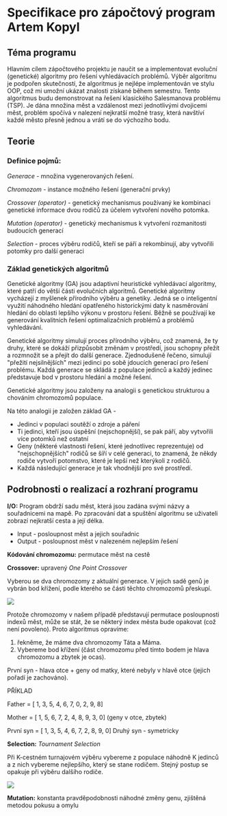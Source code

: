 ﻿# Specifikace pro zápočtový program Artem Kopyl

## Téma programu

Hlavním cílem zápočtového projektu je naučit se a implementovat evoluční (genetické) algoritmy pro řešení vyhledávacích problémů. Výběr algoritmu je podpořen skutečností, že algoritmus je nejlépe implementován ve stylu OOP, což mi umožní ukázat znalosti získané během semestru. Tento algoritmus budu demonstrovat na řešení klasického Salesmanova problému (TSP). Je dána množina měst a vzdálenost mezi jednotlivými dvojicemi měst, problém spočívá v nalezení nejkratší možné trasy, která navštíví každé město přesně jednou a vrátí se do výchozího bodu.

## Teorie

### Definice pojmů:

*Generace* - množina vygenerovaných řešení.

*Сhromozom* - instance možného řešení (generační prvky)

*Crossover (operator)* - genetický mechanismus používaný ke kombinaci genetické informace dvou rodičů za účelem vytvoření nového potomka.

*Mutation (operator)* - genetický mechanismus k vytvoření rozmanitosti budoucích generací

*Selection* - proces výběru rodičů, kteří se páří a rekombinují, aby vytvořili potomky pro další generaci

### Základ genetických algoritmů

Genetické algoritmy (GA) jsou adaptivní heuristické vyhledávací algoritmy, které patří do větší části evolučních algoritmů. Genetické algoritmy vycházejí z myšlenek přírodního výběru a genetiky. Jedná se o inteligentní využití náhodného hledání opatřeného historickými daty k nasměrování hledání do oblasti lepšího výkonu v prostoru řešení. Běžně se používají ke generování kvalitních řešení optimalizačních problémů a problémů vyhledávání.

Genetické algoritmy simulují proces přírodního výběru, což znamená, že ty druhy, které se dokáží přizpůsobit změnám v prostředí, jsou schopny přežít a rozmnožit se a přejít do další generace. Zjednodušeně řečeno, simulují "přežití nejsilnějších" mezi jedinci po sobě jdoucích generací pro řešení problému. Každá generace se skládá z populace jedinců a každý jedinec představuje bod v prostoru hledání a možné řešení.

Genetické algoritmy jsou založeny na analogii s genetickou strukturou a chováním chromozomů populace.

Na této analogii je založen základ GA -

- Jedinci v populaci soutěží o zdroje a páření
- Ti jedinci, kteří jsou úspěšní (nejschopnější), se pak páří, aby vytvořili více potomků než ostatní
- Geny (některé vlastnosti řešení, které jednotlivec reprezentuje) od "nejschopnějších" rodičů se šíří v celé generaci, to znamená, že někdy rodiče vytvoří potomstvo, které je lepší než kterýkoli z rodičů.
- Každá následující generace je tak vhodnější pro své prostředí.

## Podrobnosti o realizací a rozhraní programu

**I/O:** Program obdrží sadu měst, která jsou zadána svými názvy a souřadnicemi na mapě. Po zpracování dat a spuštění algoritmu se uživateli zobrazí nejkratší cesta a její délka.

- Input - posloupnost měst a jejich souřadnic
- Output - posloupnost měst v nalezeném nejlepším řešení

**Kódování chromozomu:** permutace měst na cestě

**Crossover:** upravený *One Point Crossover*

Vyberou se dva chromozomy z aktuální generace. V jejich sadě genů je vybrán bod křížení, podle kterého se části těchto chromozomů přeskupí.

![](docs/Aspose.Words.e5fc9ef7-cf8f-4d4c-90fa-422d6812a134.001.png)

Protože chromozomy v našem případě představují permutace posloupnosti indexů měst, může se stát, že se některý index města bude opakovat (což není povoleno). Proto algoritmus opravíme:

1) řekněme, že máme dva chromozomy Táta a Máma.
1) Vybereme bod křížení (část chromozomu před tímto bodem je hlava chromozomu a zbytek je ocas).

První syn - hlava otce + geny od matky, které nebyly v hlavě otce (jejich pořadí je zachováno).

PŘÍKLAD

Father = [ 1, 3, 5, 4, 6, 7, 0, 2, 9, 8]

Mother = [ 1, 5, 6, 7, 2, 4, 8, 9, 3, 0] (geny v otce, zbytek)

První syn = [ 1, 3, 5, 4, 6, 7, 2, 8, 9, 0] Druhý syn - symetricky

**Selection:** *Tournament Selection*

Při K-cestném turnajovém výběru vybereme z populace náhodně K jedinců a z nich vybereme nejlepšího, který se stane rodičem. Stejný postup se opakuje při výběru dalšího rodiče.

![](docs/Aspose.Words.e5fc9ef7-cf8f-4d4c-90fa-422d6812a134.002.png)

**Mutation:** konstanta pravděpodobnosti náhodné změny genu, zjištěná metodou pokusu a omylu
